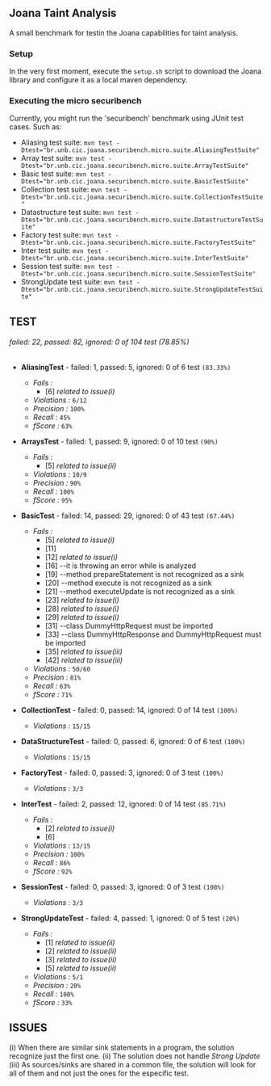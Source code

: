 ## Joana Taint Analysis

A small benchmark for testin the Joana capabilities for taint analysis.

### Setup

In the very first moment, execute the `setup.sh` script to download the Joana 
library and configure it as a local maven dependency. 

### Executing the micro securibench

Currently, you might run the 'securibench' benchmark using JUnit test cases. Such as:

   * Aliasing test suite: `mvn test -Dtest="br.unb.cic.joana.securibench.micro.suite.AliasingTestSuite"`
   * Array test suite: `mvn test -Dtest="br.unb.cic.joana.securibench.micro.suite.ArrayTestSuite"`
   * Basic test suite: `mvn test -Dtest="br.unb.cic.joana.securibench.micro.suite.BasicTestSuite"`
   * Collection test suite: `mvn test -Dtest="br.unb.cic.joana.securibench.micro.suite.CollectionTestSuite"`
   * Datastructure test suite: `mvn test -Dtest="br.unb.cic.joana.securibench.micro.suite.DatastructureTestSuite"`
   * Factory test suite: `mvn test -Dtest="br.unb.cic.joana.securibench.micro.suite.FactoryTestSuite"`
   * Inter test suite: `mvn test -Dtest="br.unb.cic.joana.securibench.micro.suite.InterTestSuite"`
   * Session test suite: `mvn test -Dtest="br.unb.cic.joana.securibench.micro.suite.SessionTestSuite"`
   * StrongUpdate test suite: `mvn test -Dtest="br.unb.cic.joana.securibench.micro.suite.StrongUpdateTestSuite"`
   
## TEST

###### failed: 22, passed: 82, ignored: 0 of 104 test (78.85%)

- **AliasingTest** - failed: 1, passed: 5, ignored: 0 of 6 test `(83.33%)`
   - *Fails :*
      - [6] *related to issue(i)*
   - *Violations :* `6/12`
   - *Precision :* `100%` 
   - *Recall :* `45%`
   - *fScore :* `63%`

- **ArraysTest** - failed: 1, passed: 9, ignored: 0 of 10 test `(90%)`
   - *Fails :*
      - [5] *related to issue(ii)*
   - *Violations :* `10/9`
   - *Precision :* `90%` 
   - *Recall :* `100%`
   - *fScore :* `95%`

- **BasicTest** - failed: 14, passed: 29, ignored: 0 of 43 test `(67.44%)`
   - *Fails :*
      - [5]  *related to issue(i)*
      - [11]
      - [12] *related to issue(i)*
      - [16] --it is throwing an error while is analyzed
      - [19] --method prepareStatement is not recognized as a sink
      - [20] --method execute is not recognized as a sink
      - [21] --method executeUpdate is not recognized as a sink
      - [23] *related to issue(i)*
      - [28] *related to issue(i)*
      - [29] *related to issue(i)*
      - [31] --class DummyHttpRequest must be imported
      - [33] --class DummyHttpResponse and DummyHttpRequest must be imported
      - [35] *related to issue(iii)*
      - [42] *related to issue(iii)*
   - *Violations :* `50/60`
   - *Precision :* `81%` 
   - *Recall :* `63%`
   - *fScore :* `71%`
  
- **CollectionTest** - failed: 0, passed: 14, ignored: 0 of 14 test `(100%)`
   - *Violations :* `15/15`

- **DataStructureTest** - failed: 0, passed: 6, ignored: 0 of 6 test `(100%)`
   - *Violations :* `15/15`

- **FactoryTest** - failed: 0, passed: 3, ignored: 0 of 3 test `(100%)`
   - *Violations :* `3/3`

- **InterTest** - failed: 2, passed: 12, ignored: 0 of 14 test `(85.71%)`
   - *Fails :*
      - [2] *related to issue(i)*
      - [6]
   - *Violations :* `13/15`
   - *Precision :* `100%` 
   - *Recall :* `86%`
   - *fScore :* `92%`

- **SessionTest** - failed: 0, passed: 3, ignored: 0 of 3 test `(100%)`
   - *Violations :* `3/3`

- **StrongUpdateTest** - failed: 4, passed: 1, ignored: 0 of 5 test `(20%)`
   - *Fails :*
      - [1] *related to issue(ii)*
      - [2] *related to issue(ii)*
      - [3] *related to issue(ii)*
      - [5] *related to issue(ii)*
   - *Violations :* `5/1`
   - *Precision :* `20%` 
   - *Recall :* `100%`
   - *fScore :* `33%`

## ISSUES
(i) When there are similar sink statements in a program, the solution recognize just the first one.
(ii) The solution does not handle *Strong Update*
(iii) As sources/sinks are shared in a common file, the solution will look for all of them and not just the ones for the especific test. 
